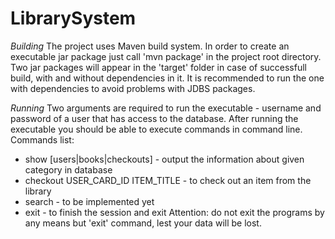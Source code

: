 # LibrarySystem

*Building*
The project uses Maven build system.
In order to create an executable jar package just call 'mvn package' in the project root directory.
Two jar packages will appear in the 'target' folder in case of successfull build, with and without dependencies in it.
It is recommended to run the one with dependencies to avoid problems with JDBS packages.

*Running*
Two arguments are required to run the executable - username and password of a user that has access to the database.
After running the executable you should be able to execute commands in command line.
Commands list:
 - show [users|books|checkouts] - output the information about given category in database
 - checkout USER_CARD_ID ITEM_TITLE - to check out an item from the library
 - search - to be implemented yet
 - exit - to finish the session and exit
Attention: do not exit the programs by any means but 'exit' command, lest your data will be lost.
